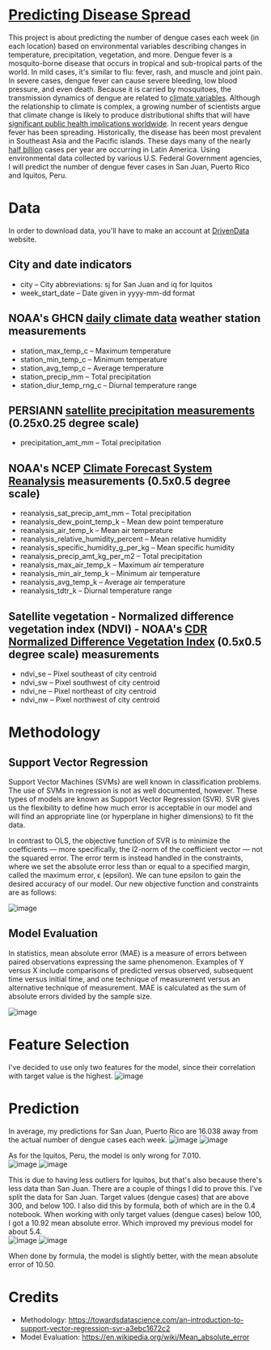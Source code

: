 # [Predicting Disease Spread](https://www.drivendata.org/competitions/44/dengai-predicting-disease-spread/)
This project is about predicting the number of dengue cases each week (in each location) based on environmental variables describing changes in temperature, precipitation, vegetation, and more. Dengue fever is a mosquito-borne disease that occurs in tropical and sub-tropical parts of the world. In mild cases, it's similar to flu: fever, rash, and muscle and joint pain. In severe cases, dengue fever can cause severe bleeding, low blood pressure, and even death. Because it is carried by mosquitoes, the transmission dynamics of dengue are related to [climate variables](https://www.wabicc.org/en/manuals/using-climate-information-a-training-manual/climate-variables/). Although the relationship to climate is complex, a growing number of scientists argue that climate change is likely to produce distributional shifts that will have [significant public health implications worldwide](https://royalsocietypublishing.org/doi/full/10.1098/rstb.2014.0135). In recent years dengue fever has been spreading. Historically, the disease has been most prevalent in Southeast Asia and the Pacific islands. These days many of the nearly [half billion](https://www.cdc.gov/dengue/) cases per year are occurring in Latin America. Using environmental data collected by various U.S. Federal Government agencies, I will predict the number of dengue fever cases in San Juan, Puerto Rico and Iquitos, Peru.

# Data
In order to download data, you'll have to make an account at [DrivenData](https://www.drivendata.org/competitions/44/dengai-predicting-disease-spread/) website.

## City and date indicators
* city – City abbreviations: sj for San Juan and iq for Iquitos
* week_start_date – Date given in yyyy-mm-dd format

## NOAA's GHCN [daily climate data](https://www.ncei.noaa.gov/products/land-based-station/global-historical-climatology-network-daily) weather station measurements
* station_max_temp_c – Maximum temperature
* station_min_temp_c – Minimum temperature
* station_avg_temp_c – Average temperature
* station_precip_mm – Total precipitation
* station_diur_temp_rng_c – Diurnal temperature range

## PERSIANN [satellite precipitation measurements](https://www.ncei.noaa.gov/products/climate-data-records/precipitation-persiann) (0.25x0.25 degree scale)
* precipitation_amt_mm – Total precipitation

## NOAA's NCEP [Climate Forecast System Reanalysis](https://rda.ucar.edu/datasets/ds093.0/#metadata/detailed.html?_do=y) measurements (0.5x0.5 degree scale)
* reanalysis_sat_precip_amt_mm – Total precipitation
* reanalysis_dew_point_temp_k – Mean dew point temperature
* reanalysis_air_temp_k – Mean air temperature
* reanalysis_relative_humidity_percent – Mean relative humidity
* reanalysis_specific_humidity_g_per_kg – Mean specific humidity
* reanalysis_precip_amt_kg_per_m2 – Total precipitation
* reanalysis_max_air_temp_k – Maximum air temperature
* reanalysis_min_air_temp_k – Minimum air temperature
* reanalysis_avg_temp_k – Average air temperature
* reanalysis_tdtr_k – Diurnal temperature range

## Satellite vegetation - Normalized difference vegetation index (NDVI) - NOAA's [CDR Normalized Difference Vegetation Index](https://developers.google.com/earth-engine/datasets/catalog/NOAA_CDR_AVHRR_NDVI_V5) (0.5x0.5 degree scale) measurements
* ndvi_se – Pixel southeast of city centroid
* ndvi_sw – Pixel southwest of city centroid
* ndvi_ne – Pixel northeast of city centroid
* ndvi_nw – Pixel northwest of city centroid

# Methodology

## Support Vector Regression
Support Vector Machines (SVMs) are well known in classification problems. The use of SVMs in regression is not as well documented, however. These types of models are known as Support Vector Regression (SVR). SVR gives us the flexibility to define how much error is acceptable in our model and will find an appropriate line (or hyperplane in higher dimensions) to fit the data.

In contrast to OLS, the objective function of SVR is to minimize the coefficients — more specifically, the l2-norm of the coefficient vector — not the squared error. The error term is instead handled in the constraints, where we set the absolute error less than or equal to a specified margin, called the maximum error, ϵ (epsilon). We can tune epsilon to gain the desired accuracy of our model. Our new objective function and constraints are as follows:

![image](https://user-images.githubusercontent.com/102976455/203091430-c1562710-4802-4914-89bb-d84ca6d8ee77.png)

## Model Evaluation
In statistics, mean absolute error (MAE) is a measure of errors between paired observations expressing the same phenomenon. Examples of Y versus X include comparisons of predicted versus observed, subsequent time versus initial time, and one technique of measurement versus an alternative technique of measurement. MAE is calculated as the sum of absolute errors divided by the sample size.

![image](https://user-images.githubusercontent.com/102976455/203092058-f884bc86-be9c-4f1d-84dc-4f4030395a39.png)

# Feature Selection
I've decided to use only two features for the model, since their correlation with target value is the highest.
![image](https://user-images.githubusercontent.com/102976455/203101710-2522973a-6c1d-43d3-b423-8d897a17e837.png)


# Prediction
In average, my predictions for San Juan, Puerto Rico are 16.038 away from the actual number of dengue cases each week.
![image](https://user-images.githubusercontent.com/102976455/203093351-58d42cfb-b128-46fb-8825-972f67d67ff6.png)
![image](https://user-images.githubusercontent.com/102976455/203093940-ebb2378c-bee6-4ab6-92b1-df96ea1b61ad.png)

As for the Iquitos, Peru, the model is only wrong for 7.010. <br>
![image](https://user-images.githubusercontent.com/102976455/203095008-866cdb92-e151-494f-b5f6-7e111ef2e4fb.png)
![image](https://user-images.githubusercontent.com/102976455/203095575-56269b57-fd63-423f-b762-77cc683239d4.png)


This is due to having less outliers for Iquitos, but that's also because there's less data than San Juan. There are a couple of things I did to prove this. I've split the data for San Juan. Target values (dengue cases) that are above 300, and below 100. I also did this by formula, both of which are in the 0.4 notebook. When working with only target values (dengue cases) below 100, I got a 10.92 mean absolute error. Which improved my previous model for about 5.4. <br>
![image](https://user-images.githubusercontent.com/102976455/203097446-644587c7-4e43-4fe0-ac0f-0b8a3db0917f.png)
![image](https://user-images.githubusercontent.com/102976455/203097505-c3cfe418-8928-43a3-ab1e-29a0a9e6d779.png)

When done by formula, the model is slightly better, with the mean absolute error of 10.50.


# Credits
* Methodology: https://towardsdatascience.com/an-introduction-to-support-vector-regression-svr-a3ebc1672c2
* Model Evaluation: https://en.wikipedia.org/wiki/Mean_absolute_error
